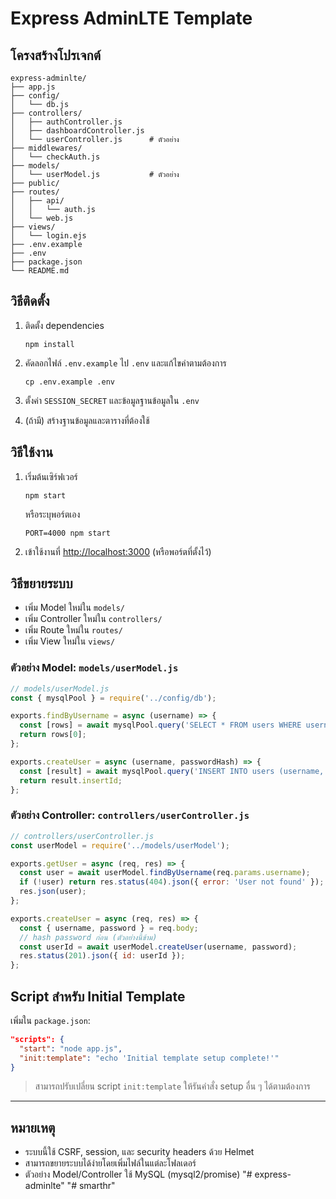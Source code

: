 # Express AdminLTE Template

## โครงสร้างโปรเจกต์

```
express-adminlte/
├── app.js
├── config/
│   └── db.js
├── controllers/
│   ├── authController.js
│   ├── dashboardController.js
│   └── userController.js      # ตัวอย่าง
├── middlewares/
│   └── checkAuth.js
├── models/
│   └── userModel.js           # ตัวอย่าง
├── public/
├── routes/
│   ├── api/
│   │   └── auth.js
│   └── web.js
├── views/
│   └── login.ejs
├── .env.example
├── .env
├── package.json
└── README.md
```

## วิธีติดตั้ง

1. ติดตั้ง dependencies  
   ```
   npm install
   ```

2. คัดลอกไฟล์ `.env.example` ไป `.env` และแก้ไขค่าตามต้องการ  
   ```
   cp .env.example .env
   ```

3. ตั้งค่า `SESSION_SECRET` และข้อมูลฐานข้อมูลใน `.env`

4. (ถ้ามี) สร้างฐานข้อมูลและตารางที่ต้องใช้

## วิธีใช้งาน

1. เริ่มต้นเซิร์ฟเวอร์  
   ```
   npm start
   ```
   หรือระบุพอร์ตเอง  
   ```
   PORT=4000 npm start
   ```

2. เข้าใช้งานที่ [http://localhost:3000](http://localhost:3000) (หรือพอร์ตที่ตั้งไว้)

## วิธีขยายระบบ

- เพิ่ม Model ใหม่ใน `models/`
- เพิ่ม Controller ใหม่ใน `controllers/`
- เพิ่ม Route ใหม่ใน `routes/`
- เพิ่ม View ใหม่ใน `views/`

### ตัวอย่าง Model: `models/userModel.js`

```js
// models/userModel.js
const { mysqlPool } = require('../config/db');

exports.findByUsername = async (username) => {
  const [rows] = await mysqlPool.query('SELECT * FROM users WHERE username = ?', [username]);
  return rows[0];
};

exports.createUser = async (username, passwordHash) => {
  const [result] = await mysqlPool.query('INSERT INTO users (username, password) VALUES (?, ?)', [username, passwordHash]);
  return result.insertId;
};
```

### ตัวอย่าง Controller: `controllers/userController.js`

```js
// controllers/userController.js
const userModel = require('../models/userModel');

exports.getUser = async (req, res) => {
  const user = await userModel.findByUsername(req.params.username);
  if (!user) return res.status(404).json({ error: 'User not found' });
  res.json(user);
};

exports.createUser = async (req, res) => {
  const { username, password } = req.body;
  // hash password ก่อน (ตัวอย่างนี้ข้าม)
  const userId = await userModel.createUser(username, password);
  res.status(201).json({ id: userId });
};
```

## Script สำหรับ Initial Template

เพิ่มใน `package.json`:

```json
"scripts": {
  "start": "node app.js",
  "init:template": "echo 'Initial template setup complete!'"
}
```

> สามารถปรับเปลี่ยน script `init:template` ให้รันคำสั่ง setup อื่น ๆ ได้ตามต้องการ

---

## หมายเหตุ

- ระบบนี้ใช้ CSRF, session, และ security headers ด้วย Helmet
- สามารถขยายระบบได้ง่ายโดยเพิ่มไฟล์ในแต่ละโฟลเดอร์
- ตัวอย่าง Model/Controller ใช้ MySQL (mysql2/promise)
"# express-adminlte" 
"# smarthr" 
